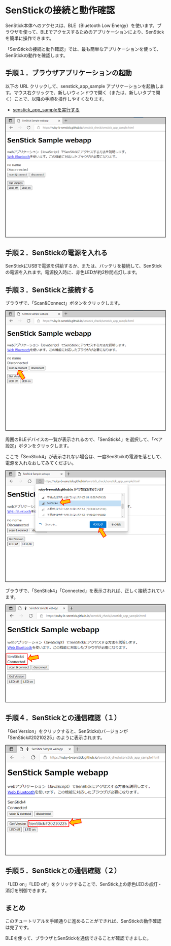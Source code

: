 
<style>
img {
    border: 1px black solid;
}
</style>

# SenStickの接続と動作確認

SenStick本体へのアクセスは、BLE（Bluetooth Low Energy）を使います。ブラウザを使って、BLEでアクセスするためのアプリケーションにより、SenStickを簡単に操作できます。

「SenStickの接続と動作確認」では、最も簡単なアプリケーションを使って、SenStickの動作を確認します。

## 手順１．ブラウザアプリケーションの起動

以下の URL クリックして、senstick_app_sample アプリケーションを起動します。マウス右クリックで、新しいウィンドウで開く（または、新しいタブで開く）ことで、以降の手順を操作しやすくなります。

- [senstick_app_sampleを実行する](https://ruby-b-senstick.github.io/senstick_check/senstick_app_sample.html)

![アプリケーション起動](./images/fig01-01.png)

## 手順２．SenStickの電源を入れる

SenStickにUSBで電源を供給するか、または、バッテリを接続して、SenStickの電源を入れます。電源投入時に、赤色LEDが約2秒間点灯します。

## 手順３．SenStickと接続する

ブラウザで、「Scan&Connect」ボタンをクリックします。

![アプリケーション起動](./images/fig01-02.png)

周囲のBLEデバイスの一覧が表示されるので、「SenStick4」を選択して、「ペア設定」ボタンをクリックします。

ここで「SenStick4」が表示されない場合は、一度SenStcikの電源を落として、電源を入れなおしてみてください。

![アプリケーション起動](./images/fig01-03.png)

ブラウザで、「SenStick4」「Connected」を表示されれば、正しく接続されています。

![アプリケーション起動](./images/fig01-04.png)

## 手順４．SenStickとの通信確認（１）

「Get Version」をクリックすると、SenStickのバージョンが「SenStick#20210225」のように表示されます。

![アプリケーション起動](./images/fig01-05.png)



## 手順５．SenStickとの通信確認（２）

「LED on」「LED off」をクリックすることで、SenStick上の赤色LEDの点灯・消灯を制御できます。

## まとめ

このチュートリアルを手順通りに進めることができれば、SenStickの動作確認は完了です。

BLEを使って、ブラウザとSenStickを通信できることが確認できました。


